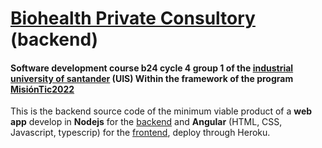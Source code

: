 # [Biohealth Private Consultory](https://github.com/DLesmes/biohealth_backend/blob/main/README.md) (backend)
#### Software development course b24 cycle 4 group 1 of the [industrial university of santander](https://lms.uis.edu.co/) (UIS) Within the framework of the program [MisiónTic2022](https://www.misiontic2022.gov.co/portal/)

This is the backend source code of the minimum viable product of a **web app** develop in **Nodejs** for the [backend](https://github.com/DLesmes/biohealth_backend/blob/main/README.md) and **Angular** (HTML, CSS, Javascript, typescrip) for the [frontend](https://github.com/DLesmes/biohealth_frontend/blob/main/README.md), deploy through Heroku.

